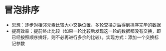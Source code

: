 # 冒泡排序
- 思想：逐步对相邻元素比较大小交换位置，多轮交换之后得到排序完毕的数据
- 提高效率：提前终止比较（如果一轮比较后发现这一轮的数据都没有交换，即已经按照顺序排好，则不必再进行多余的比较）。实现方式：添加一个交换标记参数
